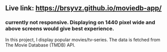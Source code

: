 ## Live link: https://brsyvz.github.io/moviedb-app/


### currently not responsive. Displaying on 1440 pixel wide and above screens would give best experience.

In this project, I display popular movies/tv-series.  The data is fetched from The Movie Database (TMDB) API.
